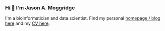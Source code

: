 ### Hi 👋 I'm Jason A. Moggridge

I'm a bioinformatician and data scientist. Find my personal [homepage / blog here](https://jmoggridge.com) and my [CV here](https://jmoggridge.github.io).

